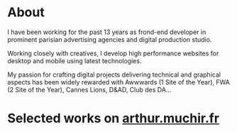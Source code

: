 # About

I have been working for the past 13 years as frond-end developer in prominent parisian advertising agencies and digital production studio.

Working closely with creatives, I develop high performance websites for desktop and mobile using latest technologies.

My passion for crafting digital projects delivering technical and graphical aspects has been widely rewarded with Awwwards (1 Site of the Year), FWA (2 Site of the Year), Cannes Lions, D&AD, Club des DA...

# Selected works on [arthur.muchir.fr](https://arthur.muchir.fr)
